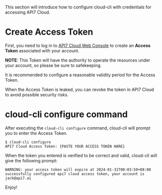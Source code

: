 This section will introduce how to configure cloud-cli with credentials for accessing API7 Cloud.

# Create Access Token
First, you need to log in to [API7 Cloud Web Console](https://console.api7.cloud) to create an **Access Token** associated with your account. 

**NOTE**: This Token will have the authority to operate the resources under your account, so please be sure to safekeeping.

It is recommended to configure a reasonable validity period for the Access Token. 

When the Access Token is leaked, you can revoke the token in API7 Cloud to avoid possible security risks.

# cloud-cli configure command
After executing the `cloud-cli configure` command, cloud-cli will prompt you to enter the Access Token.
````
$ cloud-cli configure
API7 Cloud Access Token: {PASTE YOUR ACCESS TOKEN HARE}
````
When the token you entered is verified to be correct and valid, cloud-cli will give the following prompt:
````
WARNING: your access token will expire at 2024-01-31T00:03:50+08:00
successfully configured api7 cloud access token, your account is jack@api7.ai
````

Enjoy!
